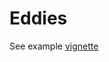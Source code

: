 # Eddies

See example [vignette](http://htmlpreview.github.com/?https://github.com/SESman/eddies/blob/master/inst/doc/usage_example.html)
